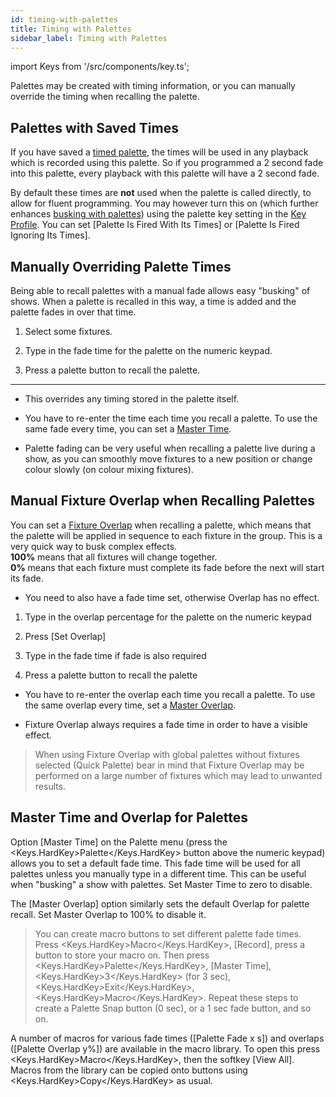 ```yaml
---
id: timing-with-palettes
title: Timing with Palettes
sidebar_label: Timing with Palettes
---
```


import Keys from '/src/components/key.ts';

Palettes may be created with timing information,
or you can manually override the timing when recalling the palette.

Palettes with Saved Times
-------------------------

If you have saved a [timed palette](creating-palettes.md#creating-a-time-palette),
the times will be used in any playback which is recorded using this palette. 
So if you programmed a 2 second fade into this palette, every playback with this 
palette will have a 2 second fade.

By default these times are **not** used when the palette is called directly, to allow 
for fluent programming. You may however turn this on (which further enhances [busking 
with palettes](../running-the-show/playback-controls#busking-with-palettes)) using the
palette key setting in the [Key Profile](../system-settings/key-profiles.md).
You can set \[Palette Is Fired With Its Times\] or \[Palette Is Fired
Ignoring Its Times\].

Manually Overriding Palette Times
---------------------------------

[](https://youtu.be/FF8szWCpVkE?t=135 "Overriding Palette Times")

Being able to recall palettes with a manual fade allows easy \"busking\"
of shows. When a palette is recalled in this way, a time is added and
the palette fades in over that time.

1. Select some fixtures.

2. Type in the fade time for the palette on the numeric keypad.

3. Press a palette button to recall the palette.

---

-   This overrides any timing stored in the palette itself.

-   You have to re-enter the time each time you recall a palette. To use
    the same fade every time, you can set a [Master Time](../palettes/timing-with-palettes.md#master-time-for-palettes).

-   Palette fading can be very useful when recalling a palette live
    during a show, as you can smoothly move fixtures to a new position
    or change colour slowly (on colour mixing fixtures).

Manual Fixture Overlap when Recalling Palettes
----------------------------------------------

You can set a [Fixture Overlap](../cues/cue-timing.md#fade-times-and-fixture-overlap)
when recalling a palette, which means that
the palette will be applied in sequence to each fixture in the group.
This is a very quick way to busk complex effects.\
**100%** means that all fixtures will change together.\
**0%** means that each fixture must complete its fade before the
next will start its fade.

- You need to also have a fade time set, otherwise Overlap has no effect.

1. Type in the overlap percentage for the palette on the numeric keypad

2. Press \[Set Overlap\]

3. Type in the fade time if fade is also required

4. Press a palette button to recall the palette

-   You have to re-enter the overlap each time you recall a palette. To
    use the same overlap every time, set a [Master Overlap](../palettes/timing-with-palettes.md#master-time-for-palettes).

-   Fixture Overlap always requires a fade time in order to have a visible effect.

>   When using Fixture Overlap with global palettes without fixtures selected (Quick Palette)
    bear in mind that Fixture Overlap may be performed on a large number of fixtures which
    may lead to unwanted results.

Master Time and Overlap for Palettes
------------------------

Option \[Master Time\] on the Palette menu (press the <Keys.HardKey>Palette</Keys.HardKey> button
above the numeric keypad) allows you to set a default fade time. This
fade time will be used for all palettes unless you manually type in a
different time. This can be useful when "busking" a show with palettes.
Set Master Time to zero to disable.

The \[Master Overlap\] option similarly sets the default Overlap for
palette recall. Set Master Overlap to 100% to disable it.

> You can create macro buttons to set different palette fade times. Press
<Keys.HardKey>Macro</Keys.HardKey>, \[Record\], press a button to store your macro on. Then press
<Keys.HardKey>Palette</Keys.HardKey>, \[Master Time\], <Keys.HardKey>3</Keys.HardKey> (for 3 sec), <Keys.HardKey>Exit</Keys.HardKey>, <Keys.HardKey>Macro</Keys.HardKey>.
Repeat these steps to create a Palette Snap button (0 sec), or a 1 sec
fade button, and so on.

A number of macros for various fade times (\[Palette Fade x s\]) and overlaps
(\[Palette Overlap y%\]) are available in the macro library. To open this press <Keys.HardKey>Macro</Keys.HardKey>, 
then the softkey \[View All\]. Macros from the library can be copied onto buttons
using <Keys.HardKey>Copy</Keys.HardKey> as usual.